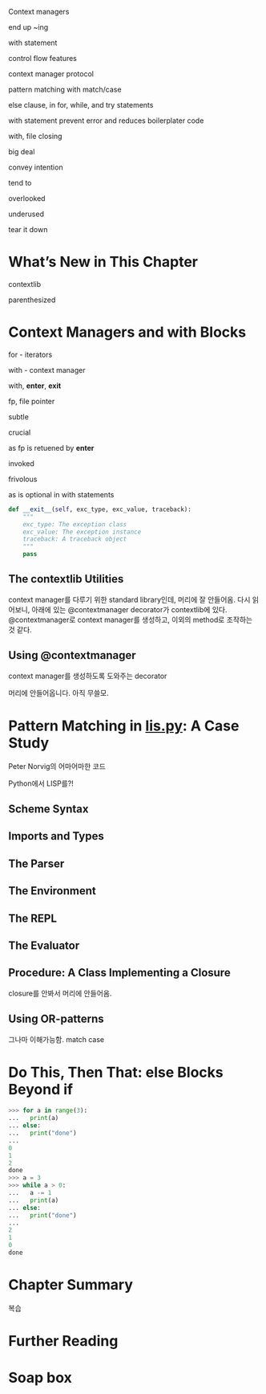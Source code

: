Context managers

end up ~ing

with statement

control flow features

context manager protocol

pattern matching with match/case

else clause, in for, while, and try statements

with statement prevent error and reduces boilerplater code

with, file closing

big deal

convey intention

tend to

overlooked

underused

tear it down

# What’s New in This Chapter

contextlib

parenthesized

# Context Managers and with Blocks

for - iterators

with - context manager

with, __enter__, __exit__

fp, file pointer

subtle

crucial

as fp is retuened by __enter__

invoked

frivolous

as is optional in with statements

```python
def __exit__(self, exc_type, exc_value, traceback):
    """
    exc_type: The exception class
    exc_value: The exception instance
    traceback: A traceback object
    """
    pass
```

## The contextlib Utilities

context manager를 다루기 위한 standard library인데, 머리에 잘 안들어옴. 다시 읽어보니, 아래에 있는 @contextmanager decorator가 contextlib에 있다. @contextmanager로 context manager를 생성하고, 이외의 method로 조작하는 것 같다.

## Using @contextmanager

context manager를 생성하도록 도와주는 decorator

머리에 안들어옵니다. 아직 무쓸모.

# Pattern Matching in [lis.py](https://github.com/norvig/pytudes/blob/main/py/lis.py): A Case Study

Peter Norvig의 어마어마한 코드

Python에서 LISP를?!

## Scheme Syntax

## Imports and Types

## The Parser

## The Environment

## The REPL

## The Evaluator

## Procedure: A Class Implementing a Closure

closure를 안봐서 머리에 안들어옴.

## Using OR-patterns

그나마 이해가능함. match case

# Do This, Then That: else Blocks Beyond if

```python
>>> for a in range(3):
...   print(a)
... else:
...   print("done")
... 
0
1
2
done
>>> a = 3
>>> while a > 0:
...   a -= 1
...   print(a)
... else:
...   print("done")
... 
2
1
0
done
```

# Chapter Summary

복습

# Further Reading

# Soap box
